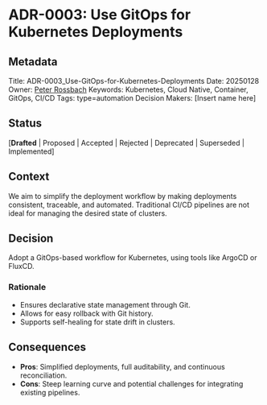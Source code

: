 # ADR-0003: Use GitOps for Kubernetes Deployments

## Metadata

Title:    ADR-0003_Use-GitOps-for-Kubernetes-Deployments
Date:     20250128
Owner:    [Peter Rossbach](mailto://peter.rossbach@bee42.com)
Keywords: Kubernetes, Cloud Native, Container, GitOps, CI/CD
Tags:     type=automation
Decision Makers: [Insert name here]

## Status

[__Drafted__ | Proposed | Accepted | Rejected | Deprecated | Superseded | Implemented]

## Context

We aim to simplify the deployment workflow by making deployments consistent, traceable, and automated. Traditional CI/CD pipelines are not ideal for managing the desired state of clusters.

## Decision

Adopt a GitOps-based workflow for Kubernetes, using tools like ArgoCD or FluxCD.

### Rationale

* Ensures declarative state management through Git.
* Allows for easy rollback with Git history.
* Supports self-healing for state drift in clusters.

## Consequences

* __Pros__: Simplified deployments, full auditability, and continuous reconciliation.
* __Cons__: Steep learning curve and potential challenges for integrating existing pipelines.
